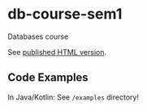 # db-course-sem1
Databases course

See [published HTML version](https://kuleuven-diepenbeek.github.io/db-course-sem1/).

## Code Examples

In Java/Kotlin: See `/examples` directory!

